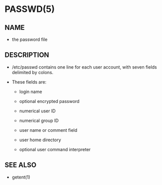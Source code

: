 # PASSWD(5)

## NAME

- the password file

## DESCRIPTION

- /etc/passwd contains one line for each user account, with seven fields delimited by colons.

- These fields are:

	- login name

	- optional encrypted password

	- numerical user ID

	- numerical group ID

	- user name or comment field

	- user home directory

	- optional user command interpreter

## SEE ALSO

- getent(1)
